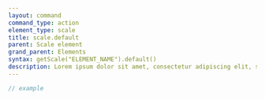```yaml
---
layout: command
command_type: action
element_type: scale
title: scale.default
parent: Scale element
grand_parent: Elements
syntax: getScale("ELEMENT_NAME").default()
description: Lorem ipsum dolor sit amet, consectetur adipiscing elit, sed do eiusmod tempor incididunt ut labore et dolore magna aliqua. Ut enim ad minim veniam, quis nostrud exercitation ullamco laboris nisi ut aliquip ex ea commodo consequat.
---
```


```javascript
// example
```